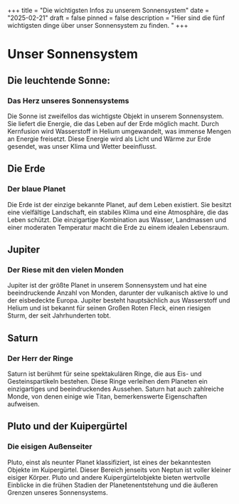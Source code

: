 +++
title = "Die wichtigsten Infos zu unserem Sonnensystem"
date = "2025-02-21"
draft = false
pinned = false
description = "Hier sind die fünf wichtigsten dinge über unser Sonnensystem zu finden. "
+++
# **Unser Sonnensystem**

## **Die leuchtende Sonne:**

### **Das Herz unseres Sonnensystems** 

Die Sonne ist zweifellos das wichtigste Objekt in unserem Sonnensystem. Sie liefert die Energie, die das Leben auf der Erde möglich macht. Durch Kernfusion wird Wasserstoff in Helium umgewandelt, was immense Mengen an Energie freisetzt. Diese Energie wird als Licht und Wärme zur Erde gesendet, was unser Klima und Wetter beeinflusst.

## **Die Erde**

### **Der blaue Planet** 

Die Erde ist der einzige bekannte Planet, auf dem Leben existiert. Sie besitzt eine vielfältige Landschaft, ein stabiles Klima und eine Atmosphäre, die das Leben schützt. Die einzigartige Kombination aus Wasser, Landmassen und einer moderaten Temperatur macht die Erde zu einem idealen Lebensraum.

## **Jupiter**

### **Der Riese mit den vielen Monden** 

Jupiter ist der größte Planet in unserem Sonnensystem und hat eine beeindruckende Anzahl von Monden, darunter der vulkanisch aktive Io und der eisbedeckte Europa. Jupiter besteht hauptsächlich aus Wasserstoff und Helium und ist bekannt für seinen Großen Roten Fleck, einen riesigen Sturm, der seit Jahrhunderten tobt.



## **Saturn**

### **Der Herr der Ringe**

Saturn ist berühmt für seine spektakulären Ringe, die aus Eis- und Gesteinspartikeln bestehen. Diese Ringe verleihen dem Planeten ein einzigartiges und beeindruckendes Aussehen. Saturn hat auch zahlreiche Monde, von denen einige wie Titan, bemerkenswerte Eigenschaften aufweisen.



## **Pluto und der Kuipergürtel**

### **Die eisigen Außenseiter** 

Pluto, einst als neunter Planet klassifiziert, ist eines der bekanntesten Objekte im Kuipergürtel. Dieser Bereich jenseits von Neptun ist voller kleiner eisiger Körper. Pluto und andere Kuipergürtelobjekte bieten wertvolle Einblicke in die frühen Stadien der Planetenentstehung und die äußeren Grenzen unseres Sonnensystems.